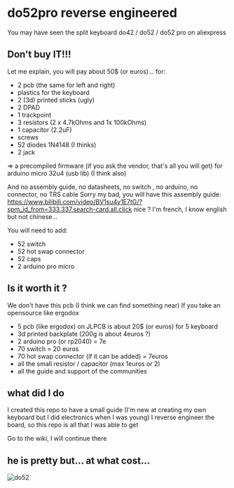 # do52pro reverse engineered

You may have seen the split keyboard do42 / do52 / do52 pro on aliexpress

## Don't buy IT!!!
Let me explain, you will pay about 50$ (or euros)... for:
- 2 pcb (the same for left and right)
- plastics for the keyboard
- 2 (3d) printed sticks (ugly)
- 2 DPAD
- 1 trackpoint
- 3 resistors (2 x 4.7kOhms and 1x 100kOhms)
- 1 capacitor (2.2uF)
- screws
- 52 diodes 1N4148 (I thinks)
- 2 jack

=> a precompiled firmware (if you ask the vendor, that's all you will get) for arduino micro 32u4 (usb lib) (I think also)

And no assembly guide, no datasheets, no switch , no arduino, no connector, no TRS cable
Sorry my bad, you will have this assembly guide: https://www.bilibili.com/video/BV1su4y1E7tG/?spm_id_from=333.337.search-card.all.click
nice ? I'm french, I know english but not chinese... 

You will need to add:
- 52 switch
- 52 hot swap connector
- 52 caps
- 2 arduino pro micro

## Is it worth it ?

We don't have this pcb (I think we can find something near)
If you take an opensource like ergodox
-  5 pcb (like ergodox) on JLPCB is about 20$ (or euros) for 5 keyboard
-  3d printed backplate (200g is about 4euros ?)
-  2 arduino pro (or rp2040) = 7e
-  70 switch = 20 euros
-  70 hot swap connector (if it can be added) = 7euros
-  all the small resistor / capacitor (max 1euros or 2)
-  all the guide and support of the communities

## what did I do

I created this repo to have a small guide (I'm new at creating my own keyboard but I did electronics when I was young)
I reverse engineer the board, so this repo is all that I was able to get

Go to the wiki, I will continue there

## he is pretty but... at what cost...
![do52](https://ae01.alicdn.com/kf/Safdcabb731644e18878e42763c222e19r.jpg_640x640q90.jpg)
